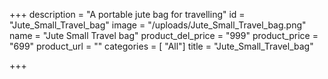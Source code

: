 +++
description = "A portable jute bag for travelling"
id = "Jute_Small_Travel_bag"
image = "/uploads/Jute_Small_Travel_bag.png"
name = "Jute Small Travel bag"
product_del_price = "999"
product_price = "699"
product_url = ""
categories = [ "All"]
title = "Jute_Small_Travel_bag"

+++
